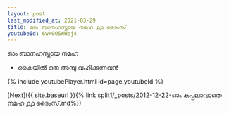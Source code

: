 ```yaml
---
layout: post
last_modified_at: 2021-03-29
title: ഓം ബാനഹസ്തായ നമഹ ൧൧ ടൈംസ്
youtubeId: 6wk0O5WHej4
---
```

 
 
 ഓം ബാനഹസ്തായ നമഹ 
 
 -  കൈയിൽ ഒരു അമ്പു വഹിക്കുന്നവൻ 
 
  
 
  
 
 
 
 
 
 


{% include youtubePlayer.html id=page.youtubeId %}
 
[Next]({{ site.baseurl }}{% link  split1/_posts/2012-12-22-ഓം കപ്പലാവാതെ നമഹ ൧൧ ടൈംസ്.md%})
 
